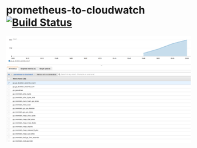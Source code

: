 # prometheus-to-cloudwatch [![Build Status](https://travis-ci.org/cloudposse/prometheus-to-cloudwatch.svg?branch=master)](https://travis-ci.org/cloudposse/prometheus-to-cloudwatch)

![Golang Metrics to CloudWatch](images/golang-metrics-to-cloudwatch.png)
